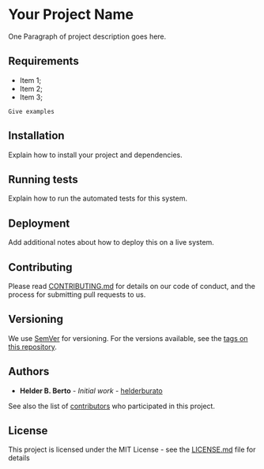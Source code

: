 # Your Project Name

One Paragraph of project description goes here.

## Requirements

* Item 1;
* Item 2;
* Item 3;

```
Give examples
```

## Installation

Explain how to install your project and dependencies.

## Running tests

Explain how to run the automated tests for this system.

## Deployment

Add additional notes about how to deploy this on a live system.

## Contributing

Please read [CONTRIBUTING.md](CONTRIBUTING.md) for details on our code of conduct, and the process for submitting pull requests to us.

## Versioning

We use [SemVer](http://semver.org/) for versioning. For the versions available, see the [tags on this repository](https://github.com/your/project/tags).

## Authors

* **Helder B. Berto** - *Initial work* - [helderburato](https://github.com/helderburato)

See also the list of [contributors](https://github.com/your/project/contributors) who participated in this project.

## License

This project is licensed under the MIT License - see the [LICENSE.md](LICENSE.md) file for details
